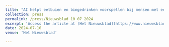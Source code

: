 ```yaml
---
title: "AI helpt eetbuien en bingedrinken voorspellen bij mensen met eet- of alcoholstoornis"
collection: press
permalink: /press/Nieuwsblad_10_07_2024
excerpt: 'Access the article at [Het Nieuwsblad](https://www.nieuwsblad.be/cnt/dmf20240710_91268818)'
date: 2024-07-10
venue: 'Het Nieuwsblad'

---
```

